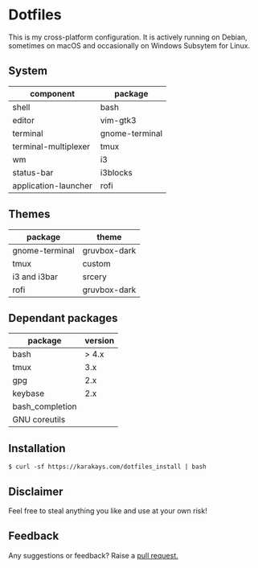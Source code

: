 # Dotfiles

This is my cross-platform configuration. It is actively running on Debian, sometimes on macOS and occasionally on Windows Subsytem for Linux.

## System

| component | package
|--- | ---
| shell | bash 
| editor | vim-gtk3
| terminal | gnome-terminal
| terminal-multiplexer | tmux
| wm | i3
| status-bar | i3blocks
| application-launcher | rofi

## Themes

| package | theme
|--- | ---
| gnome-terminal | gruvbox-dark
| tmux | custom
| i3 and i3bar | srcery
| rofi | gruvbox-dark

## Dependant packages

| package | version
|--- | ---
| bash | > 4.x
| tmux | 3.x
| gpg | 2.x
| keybase | 2.x
| bash\_completion | 
| GNU coreutils


## Installation
```
$ curl -sf https://karakays.com/dotfiles_install | bash
```

## Disclaimer

Feel free to steal anything you like and use at your own risk!

## Feedback

Any suggestions or feedback? Raise a [pull request.](https://github.com/karakays/dotfiles/pulls)

